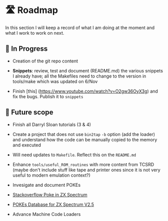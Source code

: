 
# 🛣️ Roadmap

In this section I will keep a record of what I am doing at the moment and what I work to work on next.

<a name="InProgress"></a>
## 🏃 In Progress

* Creation of the git repo content 
 * **Snippets**: review, test and document (README.md) the various snippets I already have; all the Makefiles need to change to the version in tools/make which was updated on 6/Nov
 
* Finish [this] (https://www.youtube.com/watch?v=O2gw36OyX3g) and fix the bugs. Publish it to `snippets`
 
<a name="FutureScope"></a>
## 🔮 Future scope

* Finish all Darryl Sloan tutorials (3 & 4)

* Create a project that does not use `bin2tap` `-b` option (add the loader) and understand how the code can be manually copied to the memory and executed
 * Will need updates to `Makefile`. Reflect this on the `README.md` 

* Enhance `tools/useful_ROM_routines` with more content from TCSRD (maybe don't include stuff like tape and printer ones since it is not very useful to modern emulation context?)
 
* Invesigate and document POKEs
 * [Stackoverflow Poke in ZX Spectrum](https://stackoverflow.com/questions/37628242/poke-in-zx-spectrum)
 * [POKEs Database for ZX Spectrum V2.5](https://github.com/ladyeklipse/all-tipshop-pokes)
 
* Advance Machine Code Loaders  
   
	
